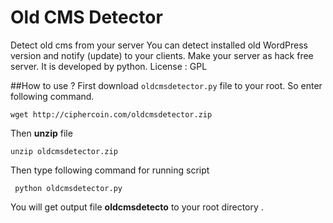 # Old CMS Detector 
Detect old cms from your server
You can detect installed old WordPress version and notify (update) to your clients.
Make your server as hack free server. It is developed by python.
License : GPL 

##How to use ?
First download `oldcmsdetector.py` file to your root. So enter following command.

` wget http://ciphercoin.com/oldcmsdetector.zip `

Then **unzip** file

`unzip oldcmsdetector.zip`

Then type following command for running script 

` python oldcmsdetector.py`

You will get output file **oldcmsdetecto** to your root directory .

 
